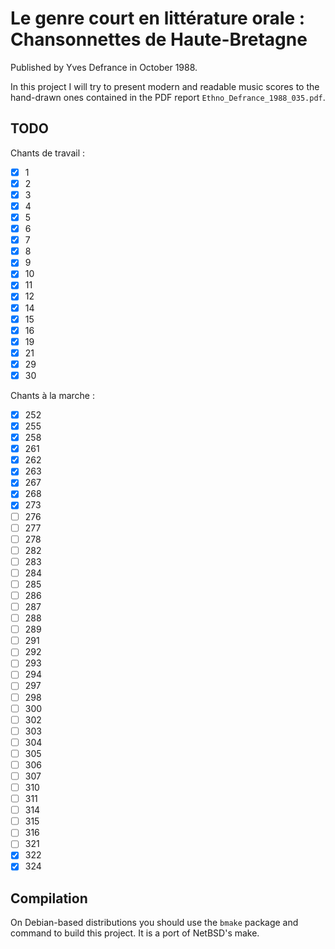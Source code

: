 # Le genre court en littérature orale : Chansonnettes de Haute-Bretagne

Published by Yves Defrance in October 1988.

In this project I will try to present modern and readable music scores to the
hand-drawn ones contained in the PDF report `Ethno_Defrance_1988_035.pdf`.

## TODO

Chants de travail :

- [X]  1
- [X]  2
- [X]  3
- [X]  4
- [X]  5
- [X]  6
- [X]  7
- [X]  8
- [X]  9
- [X] 10
- [X] 11
- [X] 12
- [X] 14
- [X] 15
- [X] 16
- [X] 19
- [X] 21
- [X] 29
- [X] 30

Chants à la marche :

- [X] 252
- [X] 255
- [X] 258
- [X] 261
- [X] 262
- [X] 263
- [X] 267
- [X] 268
- [X] 273
- [ ] 276
- [ ] 277
- [ ] 278
- [ ] 282
- [ ] 283
- [ ] 284
- [ ] 285
- [ ] 286
- [ ] 287
- [ ] 288
- [ ] 289
- [ ] 291
- [ ] 292
- [ ] 293
- [ ] 294
- [ ] 297
- [ ] 298
- [ ] 300
- [ ] 302
- [ ] 303
- [ ] 304
- [ ] 305
- [ ] 306
- [ ] 307
- [ ] 310
- [ ] 311
- [ ] 314
- [ ] 315
- [ ] 316
- [ ] 321
- [X] 322
- [X] 324

## Compilation

On Debian-based distributions you should use the `bmake` package and
command to build this project. It is a port of NetBSD's make.
